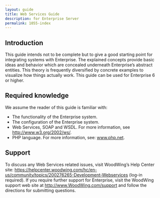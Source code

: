 ```yaml
---
layout: guide
title: Web Services Guide
description: for Enterprise Server
permalink: 1055-index
---
```

## Introduction
This guide intends not to be complete but to give a good starting point for integrating systems with Enterprise. 
The explained concepts provide basic ideas and behavior which are concealed underneath Enterprise’s abstract entities. 
This theory is frequently diversified by concrete examples to visualize how things actually work.
This guide can be used for Enterprise 6 or higher. 

## Required knowledge
We assume the reader of this guide is familiar with:
* The functionality of the Enterprise system. 
* The configuration of the Enterprise system.
* Web Services, SOAP and WSDL. For more information, see http://www.w3.org/2002/ws/.
* PHP language. For more information, see: www.php.net.

## Support
To discuss any Web Services related issues, visit WoodWing’s Help Center site: https://helpcenter.woodwing.com/hc/en-us/community/topics/200276265-Development-Webservices (log-in required). 
If you require further support for Enterprise, visit the WoodWing support web site at http://www.WoodWing.com/support and follow the directions for submitting questions.

